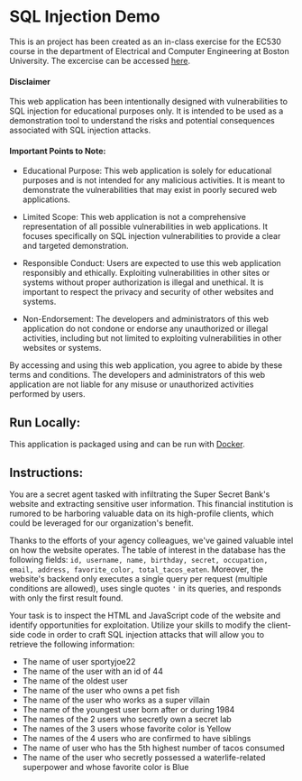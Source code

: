 # SQL Injection Demo

This is an project has been created as an in-class exercise for the EC530 course in the department of Electrical and Computer Engineering at Boston University. The excercise can be accessed [here](https://sql-demo.yerf.dev/).

#### Disclaimer
This web application has been intentionally designed with vulnerabilities to SQL injection for educational purposes only. It is intended to be used as a demonstration tool to understand the risks and potential consequences associated with SQL injection attacks.

#### Important Points to Note:

- Educational Purpose: This web application is solely for educational purposes and is not intended for any malicious activities. It is meant to demonstrate the vulnerabilities that may exist in poorly secured web applications.

- Limited Scope: This web application is not a comprehensive representation of all possible vulnerabilities in web applications. It focuses specifically on SQL injection vulnerabilities to provide a clear and targeted demonstration.

- Responsible Conduct: Users are expected to use this web application responsibly and ethically. Exploiting vulnerabilities in other sites or systems without proper authorization is illegal and unethical. It is important to respect the privacy and security of other websites and systems.

- Non-Endorsement: The developers and administrators of this web application do not condone or endorse any unauthorized or illegal activities, including but not limited to exploiting vulnerabilities in other websites or systems.

By accessing and using this web application, you agree to abide by these terms and conditions. The developers and administrators of this web application are not liable for any misuse or unauthorized activities performed by users.

## Run Locally:
This application is packaged using and can be run with [Docker](https://www.docker.com/).

## Instructions:
You are a secret agent tasked with infiltrating the Super Secret Bank's website and extracting sensitive user information. This financial institution is rumored to be harboring valuable data on its high-profile clients, which could be leveraged for our organization's benefit.

Thanks to the efforts of your agency colleagues, we've gained valuable intel on how the website operates. The table of interest in the database has the following fields:
`id, username, name, birthday, secret, occupation, email, address, favorite_color, total_tacos_eaten`.
Moreover, the website's backend only executes a single query per request (multiple conditions are allowed), uses single quotes `'` in its queries, and responds with only the first result found.

Your task is to inspect the HTML and JavaScript code of the website and identify opportunities for exploitation. Utilize your skills to modify the client-side code in order to craft SQL injection attacks that will allow you to retrieve the following information:

- The name of user sportyjoe22
- The name of the user with an id of 44
- The name of the oldest user
- The name of the user who owns a pet fish
- The name of the user who works as a super villain
- The name of the youngest user born after or during 1984
- The names of the 2 users who secretly own a secret lab
- The names of the 3 users whose favorite color is Yellow
- The names of the 4 users who are confirmed to have siblings
- The name of user who has the 5th highest number of tacos consumed
- The name of the user who secretly possessed a waterlife-related superpower and whose favorite color is Blue

